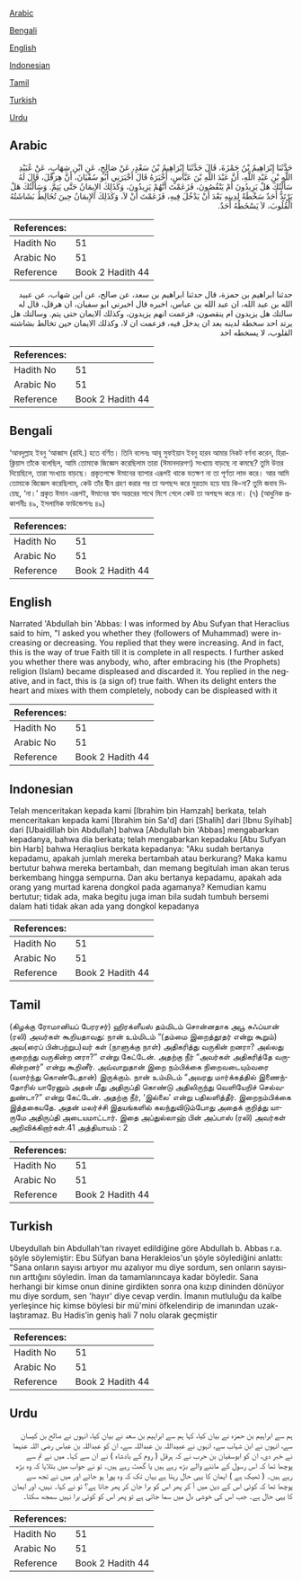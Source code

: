 [Arabic](#arabic)

[Bengali](#bengali)

[English](#english)

[Indonesian](#indonesian)

[Tamil](#tamil)

[Turkish](#turkish)

[Urdu](#urdu)

## Arabic


<div dir="rtl" lang="ar" style={{fontSize:'larger',backgroundColor:'#f8f9fa',padding:20}}>
حَدَّثَنَا إِبْرَاهِيمُ بْنُ حَمْزَةَ، قَالَ حَدَّثَنَا إِبْرَاهِيمُ بْنُ سَعْدٍ، عَنْ صَالِحٍ، عَنِ ابْنِ شِهَابٍ، عَنْ عُبَيْدِ اللَّهِ بْنِ عَبْدِ اللَّهِ، أَنَّ عَبْدَ اللَّهِ بْنَ عَبَّاسٍ، أَخْبَرَهُ قَالَ أَخْبَرَنِي أَبُو سُفْيَانَ، أَنَّ هِرَقْلَ، قَالَ لَهُ سَأَلْتُكَ هَلْ يَزِيدُونَ أَمْ يَنْقُصُونَ، فَزَعَمْتَ أَنَّهُمْ يَزِيدُونَ، وَكَذَلِكَ الإِيمَانُ حَتَّى يَتِمَّ‏.‏ وَسَأَلْتُكَ هَلْ يَرْتَدُّ أَحَدٌ سَخْطَةً لِدِينِهِ بَعْدَ أَنْ يَدْخُلَ فِيهِ، فَزَعَمْتَ أَنْ لاَ، وَكَذَلِكَ الإِيمَانُ حِينَ تُخَالِطُ بَشَاشَتُهُ الْقُلُوبَ، لاَ يَسْخَطُهُ أَحَدٌ‏.‏
</div>
<div style={{backgroundColor:'#f8f9fa',padding:20, marginBottom: 10}}><table> <thead> <tr> <th>References:</th> <th></th> </tr> </thead> <tbody><tr><td>Hadith No</td><td>51</td></tr><tr><td>Arabic No</td><td>51</td></tr><tr><td>Reference</td><td>Book 2 Hadith 44</td></tr></tbody></table></div>


<div dir="rtl" lang="ar" style={{fontSize:'larger',backgroundColor:'#f8f9fa',padding:20}}>
حدثنا ابراهيم بن حمزة، قال حدثنا ابراهيم بن سعد، عن صالح، عن ابن شهاب، عن عبيد الله بن عبد الله، ان عبد الله بن عباس، اخبره قال اخبرني ابو سفيان، ان هرقل، قال له سالتك هل يزيدون ام ينقصون، فزعمت انهم يزيدون، وكذلك الايمان حتى يتم. وسالتك هل يرتد احد سخطة لدينه بعد ان يدخل فيه، فزعمت ان لا، وكذلك الايمان حين تخالط بشاشته القلوب، لا يسخطه احد
</div>
<div style={{backgroundColor:'#f8f9fa',padding:20, marginBottom: 10}}><table> <thead> <tr> <th>References:</th> <th></th> </tr> </thead> <tbody><tr><td>Hadith No</td><td>51</td></tr><tr><td>Arabic No</td><td>51</td></tr><tr><td>Reference</td><td>Book 2 Hadith 44</td></tr></tbody></table></div>

## Bengali


<div dir="ltr" lang="bn" style={{fontSize:'larger',backgroundColor:'#f8f9fa',padding:20}}>
‘আবদুল্লাহ ইবনু ‘আব্বাস (রাযি.) হতে বর্ণিত। তিনি বলেনঃ আবূ সুফইয়ান ইবনু হারব আমার নিকট বর্ণনা করেন, হিরাক্লিয়াস তাঁকে বলেছিল, আমি তোমাকে জিজ্ঞেস করেছিলাম তারা (ঈমানদারগণ) সংখ্যায় বাড়ছে না কমছে? তুমি উত্তর দিয়েছিলে, তারা সংখ্যায় বাড়ছে। প্রকৃতপক্ষে ঈমানের ব্যাপার এরূপই থাকে যতক্ষণ না তা পূর্ণতা লাভ করে। আর আমি তোমাকে জিজ্ঞেস করেছিলাম, কেউ তাঁর দ্বীন গ্রহণ করার পর তা অপছন্দ করে মুরতাদ হয়ে যায় কি-না? তুমি জবাব দিয়েছ, ‘না।’ প্রকৃত ঈমান এরূপই, ঈমানের স্বাদ অন্তরের সাথে মিশে গেলে কেউ তা অপছন্দ করে না। (৭) (আধুনিক প্রকাশনীঃ ৪৯, ইসলামিক ফাউন্ডেশনঃ ৪৯)
</div>
<div style={{backgroundColor:'#f8f9fa',padding:20, marginBottom: 10}}><table> <thead> <tr> <th>References:</th> <th></th> </tr> </thead> <tbody><tr><td>Hadith No</td><td>51</td></tr><tr><td>Arabic No</td><td>51</td></tr><tr><td>Reference</td><td>Book 2 Hadith 44</td></tr></tbody></table></div>

## English


<div dir="ltr" lang="en" style={{fontSize:'larger',backgroundColor:'#f8f9fa',padding:20}}>
Narrated 'Abdullah bin 'Abbas: I was informed by Abu Sufyan that Heraclius said to him, "I asked you whether they (followers of Muhammad) were increasing or decreasing. You replied that they were increasing. And in fact, this is the way of true Faith till it is complete in all respects. I further asked you whether there was anybody, who, after embracing his (the Prophets) religion (Islam) became displeased and discarded it. You replied in the negative, and in fact, this is (a sign of) true faith. When its delight enters the heart and mixes with them completely, nobody can be displeased with it
</div>
<div style={{backgroundColor:'#f8f9fa',padding:20, marginBottom: 10}}><table> <thead> <tr> <th>References:</th> <th></th> </tr> </thead> <tbody><tr><td>Hadith No</td><td>51</td></tr><tr><td>Arabic No</td><td>51</td></tr><tr><td>Reference</td><td>Book 2 Hadith 44</td></tr></tbody></table></div>

## Indonesian


<div dir="ltr" lang="id" style={{fontSize:'larger',backgroundColor:'#f8f9fa',padding:20}}>
Telah menceritakan kepada kami [Ibrahim bin Hamzah] berkata, telah menceritakan kepada kami [Ibrahim bin Sa'd] dari [Shalih] dari [Ibnu Syihab] dari [Ubaidillah bin Abdullah] bahwa [Abdullah bin 'Abbas] mengabarkan kepadanya, bahwa dia berkata; telah mengabarkan kepadaku [Abu Sufyan bin Harb] bahwa Heraqlius berkata kepadanya: "Aku sudah bertanya kepadamu, apakah jumlah mereka bertambah atau berkurang? Maka kamu bertutur bahwa mereka bertambah, dan memang begitulah iman akan terus berkembang hingga sempurna. Dan aku bertanya kepadamu, apakah ada orang yang murtad karena dongkol pada agamanya? Kemudian kamu bertutur; tidak ada, maka begitu juga iman bila sudah tumbuh bersemi dalam hati tidak akan ada yang dongkol kepadanya
</div>
<div style={{backgroundColor:'#f8f9fa',padding:20, marginBottom: 10}}><table> <thead> <tr> <th>References:</th> <th></th> </tr> </thead> <tbody><tr><td>Hadith No</td><td>51</td></tr><tr><td>Arabic No</td><td>51</td></tr><tr><td>Reference</td><td>Book 2 Hadith 44</td></tr></tbody></table></div>

## Tamil


<div dir="ltr" lang="ta" style={{fontSize:'larger',backgroundColor:'#f8f9fa',padding:20}}>
(கிழக்கு ரோமானியப் பேரரசர்) ஹிரக்ளீயஸ் தம்மிடம் சொன்னதாக அபூ சுஃப்யான் (ரலி) அவர்கள் கூறியதாவது: நான் உம்மிடம் “(தம்மை இறைத்தூதர் என்று கூறும்) அவ(ரைப் பின்பற்றுப)வர் கள் (நாளுக்கு நாள்) அதிகரித்து வருகின் றனரா? அல்லது குறைந்து வருகின்ற னரா?” என்று கேட்டேன். அதற்கு நீர் “அவர்கள் அதிகரித்தே வருகின்றனர்” என்று கூறினீர். அவ்வாறுதான் இறை நம்பிக்கை நிறைவடையும்வரை (வளர்ந்து கொண்டேதான்) இருக்கும். நான் உம்மிடம் “அவரது மார்க்கத்தில் இணைந்தோரில் யாரேனும் அதன் மீது அதிருப்தி கொண்டு அதிலிருந்து வெளியேறிச் செல்வதுண்டா?” என்று கேட்டேன். அதற்கு நீர், ‘இல்லை’ என்று பதிலளித்தீர். இறைநம்பிக்கை இத்தகையதே. அதன் மலர்ச்சி இதயங்களில் கலந்துவிடும்போது அதைக் குறித்து யாருமே அதிருப்தி அடையமாட்டார். இதை அப்துல்லாஹ் பின் அப்பாஸ் (ரலி) அவர்கள் அறிவிக்கிறார்கள்.41 அத்தியாயம் : 2
</div>
<div style={{backgroundColor:'#f8f9fa',padding:20, marginBottom: 10}}><table> <thead> <tr> <th>References:</th> <th></th> </tr> </thead> <tbody><tr><td>Hadith No</td><td>51</td></tr><tr><td>Arabic No</td><td>51</td></tr><tr><td>Reference</td><td>Book 2 Hadith 44</td></tr></tbody></table></div>

## Turkish


<div dir="ltr" lang="tr" style={{fontSize:'larger',backgroundColor:'#f8f9fa',padding:20}}>
Ubeydullah bin Abdullah'tan rivayet edildiğine göre Abdullah b. Abbas r.a. şöyle söylemiştir: Ebu Süfyan bana Herakleios'un şöyle söylediğini anlattı: "Sana onların sayısı artıyor mu azalıyor mu diye sordum, sen onların sayısı­nın arttığını söyledin. îman da tamamlanıncaya kadar böyledir. Sana herhangi bir kimse onun dinine girdikten sonra ona kızıp dininden dö­nüyor mu diye sordum, sen 'hayır' diye cevap verdin. İmanın mutluluğu da kalbe yerleşince hiç kimse böylesi bir mü'mini öfkelendirip de imanından uzak­laştıramaz. Bu Hadis’in geniş hali 7 nolu olarak geçmiştir
</div>
<div style={{backgroundColor:'#f8f9fa',padding:20, marginBottom: 10}}><table> <thead> <tr> <th>References:</th> <th></th> </tr> </thead> <tbody><tr><td>Hadith No</td><td>51</td></tr><tr><td>Arabic No</td><td>51</td></tr><tr><td>Reference</td><td>Book 2 Hadith 44</td></tr></tbody></table></div>

## Urdu


<div dir="rtl" lang="ur" style={{fontSize:'larger',backgroundColor:'#f8f9fa',padding:20}}>
ہم سے ابراہیم بن حمزہ نے بیان کیا، کہا ہم سے ابراہیم بن سعد نے بیان کیا، انہوں نے صالح بن کیسان سے، انہوں نے ابن شہاب سے، انہوں نے عبیداللہ بن عبداللہ سے، ان کو عبداللہ بن عباس رضی اللہ عنہما نے خبر دی، ان کو ابوسفیان بن حرب نے کہ ہرقل ( روم کے بادشاہ ) نے ان سے کہا۔ میں نے تم سے پوچھا تھا کہ اس رسول کے ماننے والے بڑھ رہے ہیں یا گھٹ رہے ہیں۔ تو نے جواب میں بتلایا کہ وہ بڑھ رہے ہیں۔ ( ٹھیک ہے ) ایمان کا یہی حال رہتا ہے یہاں تک کہ وہ پورا ہو جائے اور میں نے تجھ سے پوچھا تھا کہ کوئی اس کے دین میں آ کر پھر اس کو برا جان کر پھر جاتا ہے؟ تو نے کہا۔ نہیں، اور ایمان کا یہی حال ہے۔ جب اس کی خوشی دل میں سما جاتی ہے تو پھر اس کو کوئی برا نہیں سمجھ سکتا۔
</div>
<div style={{backgroundColor:'#f8f9fa',padding:20, marginBottom: 10}}><table> <thead> <tr> <th>References:</th> <th></th> </tr> </thead> <tbody><tr><td>Hadith No</td><td>51</td></tr><tr><td>Arabic No</td><td>51</td></tr><tr><td>Reference</td><td>Book 2 Hadith 44</td></tr></tbody></table></div>